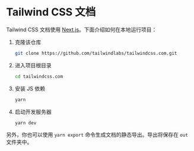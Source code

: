 # Tailwind CSS 文档

Tailwind CSS 文档使用 [Next.js](https://nextjs.org/)。下面介绍如何在本地运行项目：

1. 克隆该仓库

    ```sh
    git clone https://github.com/tailwindlabs/tailwindcss.com.git
    ```

2. 进入项目根目录

    ```sh
    cd tailwindcss.com
    ```

3. 安装 JS 依赖

    ```sh
    yarn
    ```

4. 启动开发服务器

    ```sh
    yarn dev
    ```

另外，你也可以使用 `yarn export` 命令生成文档的静态导出。导出将保存在 `out` 文件夹中。
